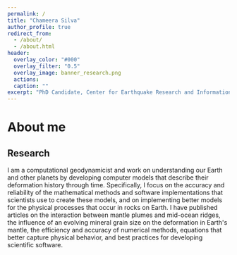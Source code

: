 ```yaml
---
permalink: /
title: "Chameera Silva"
author_profile: true
redirect_from: 
  - /about/
  - /about.html
header:
  overlay_color: "#000"
  overlay_filter: "0.5"
  overlay_image: banner_research.png
  actions:
  caption: ""
excerpt: "PhD Candidate, Center for Earthquake Research and Information<br/> The University of Memphis"
---
```


About me
======


Research
--------

I am a computational geodynamicist and work on understanding our Earth and other planets by developing computer models that describe their deformation history through time. Specifically, I focus on the accuracy and reliability of the mathematical methods and software implementations that scientists use to create these models, and on implementing better models for the physical processes that occur in rocks on Earth. I have published articles on the interaction between mantle plumes and mid-ocean ridges, the influence of an evolving mineral grain size on the deformation in Earth's mantle, the efficiency and accuracy of numerical methods, equations that better capture physical behavior, and best practices for developing scientific software.


<!-- Software
--------

I am a software developer and one of the principal developers and maintainers of the geodynamic modeling software [ASPECT](https://aspect.geodynamics.org) (Advanced Solver for Planetary Evolution, Convection, and Tectonics). I also contribute as a maintainer to the open-source finite-element framework [deal.II](https://dealii.org). I contribute to a number of different [software projects](https://gassmoeller.github.io/software/) and act as a reviewer for scientific software for the [Journal of Open Source Software](https://joss.theoj.org/) and other journals. I was selected as one of the 2019 [Better Scientific Software fellows](https://bssw.io/) by the IDEAS team of the Department of Energy's Exascale Computing Project and together with my co-developers was awarded the 2025 SIAM/ACM Prize in Computational Science and Engineering for our work on the deal.II library. -->


